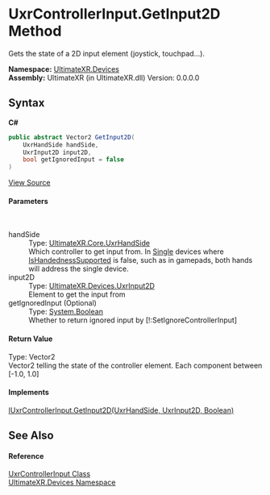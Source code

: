 # UxrControllerInput.GetInput2D Method 
 

Gets the state of a 2D input element (joystick, touchpad...).

**Namespace:**&nbsp;<a href="N_UltimateXR_Devices">UltimateXR.Devices</a><br />**Assembly:**&nbsp;UltimateXR (in UltimateXR.dll) Version: 0.0.0.0

## Syntax

**C#**<br />
``` C#
public abstract Vector2 GetInput2D(
	UxrHandSide handSide,
	UxrInput2D input2D,
	bool getIgnoredInput = false
)
```

<a href="UltimateXR/Scripts/Devices/UxrControllerInput.cs" rel="noopener noreferrer" title="View the source code">View Source</a><br />

#### Parameters
&nbsp;<dl><dt>handSide</dt><dd>Type: <a href="T_UltimateXR_Core_UxrHandSide">UltimateXR.Core.UxrHandSide</a><br />Which controller to get input from. In <a href="T_UltimateXR_Devices_UxrControllerSetupType">Single</a> devices where <a href="P_UltimateXR_Devices_IUxrControllerInput_IsHandednessSupported">IsHandednessSupported</a> is false, such as in gamepads, both hands will address the single device.</dd><dt>input2D</dt><dd>Type: <a href="T_UltimateXR_Devices_UxrInput2D">UltimateXR.Devices.UxrInput2D</a><br />Element to get the input from</dd><dt>getIgnoredInput (Optional)</dt><dd>Type: <a href="https://docs.microsoft.com/dotnet/api/system.boolean" target="_blank" rel="noopener noreferrer">System.Boolean</a><br />Whether to return ignored input by [!:SetIgnoreControllerInput]</dd></dl>

#### Return Value
Type: Vector2<br />Vector2 telling the state of the controller element. Each component between [-1.0, 1.0]

#### Implements
<a href="M_UltimateXR_Devices_IUxrControllerInput_GetInput2D">IUxrControllerInput.GetInput2D(UxrHandSide, UxrInput2D, Boolean)</a><br />

## See Also


#### Reference
<a href="T_UltimateXR_Devices_UxrControllerInput">UxrControllerInput Class</a><br /><a href="N_UltimateXR_Devices">UltimateXR.Devices Namespace</a><br />